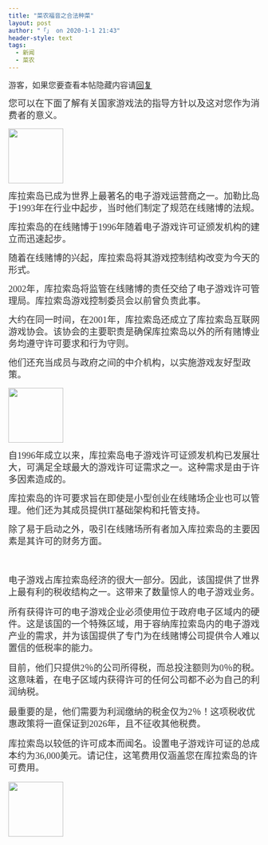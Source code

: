 ```yaml
---
title: "菜农福音之合法种菜"
layout: post
author: "「」 on 2020-1-1 21:43"
header-style: text
tags:
  - 新闻
  - 菜农
---
```


 
<!--加载伯招聘的帖子--> <script type="text/javascript">replyreload += ',' + 5891448;</script><p style="line-height:24px;text-indent:nullem;text-align:left"><font style="color:rgb(51, 51, 51)"><font face="&amp;quot"><font style="font-size:16px"></font></font></font></p><div class="locked">
 <font style="color:rgb(51, 51, 51)"><font face="&amp;quot"><font style="font-size:16px">游客，如果您要查看本帖隐藏内容请<a href="forum.php?mod=post&amp;action=reply&amp;fid=2&amp;tid=544596" onclick="showWindow('reply', this.href)">回复</a></font></font></font>
</div><p></p><p style="line-height:24px;text-indent:nullem;text-align:left"><font style="color:rgb(51, 51, 51)"><font face="&amp;quot"><font style="font-size:16px"><font face="Arial Black"><font size="4">您可以在下面了解有关国家游戏法的指导方针以及这对您作为消费者的意义。</font></font></font></font></font></p><p style="line-height:24px;text-indent:nullem;text-align:left"><font style="color:rgb(51, 51, 51)"><font face="&amp;quot"><font style="font-size:16px"><font face="Arial Black"><font size="4"><img width="110" src="https://bbs.boniu123.cc/forum.php?mod=image&amp;aid=1324333&amp;size=300x300&amp;key=916775c303388c4e&amp;nocache=yes&amp;type=fixnone"></font></font></font></font></font></p><p style="line-height:24px;text-indent:nullem;text-align:left"><font style="color:rgb(51, 51, 51)"><font face="&amp;quot"><font style="font-size:16px"><font face="Arial Black"><font size="4">库拉索岛已成为世界上最著名的电子游戏运营商之一。加勒比岛于1993年在行业中起步，当时他们制定了规范在线赌博的法规。</font></font></font></font></font></p><p style="line-height:24px;text-indent:nullem;text-align:left"><font style="color:rgb(51, 51, 51)"><font face="&amp;quot"><font style="font-size:16px"><font face="Arial Black"><font size="4">库拉索岛的在线赌博于1996年随着电子游戏许可证颁发机构的建立而迅速起步。</font></font></font></font></font></p><p style="line-height:24px;text-indent:nullem;text-align:left"><font style="color:rgb(51, 51, 51)"><font face="&amp;quot"><font style="font-size:16px"><font face="Arial Black"><font size="4">随着在线赌博的兴起，库拉索岛将其游戏控制结构改变为今天的形式。</font></font></font></font></font></p><p style="line-height:24px;text-indent:nullem;text-align:left"><font style="color:rgb(51, 51, 51)"><font face="&amp;quot"><font style="font-size:16px"><font face="Arial Black"><font size="4">2002年，库拉索岛将监管在线赌博的责任交给了电子游戏许可管理局。库拉索岛游戏控制委员会以前曾负责此事。</font></font></font></font></font></p><p style="line-height:24px;text-indent:nullem;text-align:left"><font style="color:rgb(51, 51, 51)"><font face="&amp;quot"><font style="font-size:16px"><font face="Arial Black"><font size="4">大约在同一时间，在2001年，库拉索岛还成立了库拉索岛互联网游戏协会。该协会的主要职责是确保库拉索岛以外的所有赌博业务均遵守许可要求和行为守则。</font></font></font></font></font></p><p style="line-height:24px;text-indent:nullem;text-align:left"><font style="color:rgb(51, 51, 51)"><font face="&amp;quot"><font style="font-size:16px"></font></font></font></p><p style="line-height:24px;text-indent:nullem;text-align:left"><font style="color:rgb(51, 51, 51)"><font face="&amp;quot"><font style="font-size:16px"><font face="Arial Black"><font size="4">他们还充当成员与政府之间的中介机构，以实施游戏友好型政策。</font></font></font></font></font></p><p style="line-height:24px;text-indent:nullem;text-align:left"><font style="color:rgb(51, 51, 51)"><font face="&amp;quot"><font style="font-size:16px"><font face="Arial Black"><font size="4"><img width="110" src="https://bbs.boniu123.cc/forum.php?mod=image&amp;aid=1324334&amp;size=300x300&amp;key=04729b3a49969a90&amp;nocache=yes&amp;type=fixnone"></font></font></font></font></font></p><p style="line-height:24px;text-indent:nullem;text-align:left"><font style="color:rgb(51, 51, 51)"><font face="&amp;quot"><font style="font-size:16px"><font face="Arial Black"><font size="4">自1996年成立以来，库拉索岛电子游戏许可证颁发机构已发展壮大，可满足全球最大的游戏许可证需求之一。这种需求是由于许多因素造成的。</font></font></font></font></font></p><p style="line-height:24px;text-indent:nullem;text-align:left"><font style="color:rgb(51, 51, 51)"><font face="&amp;quot"><font style="font-size:16px"><font face="Arial Black"><font size="4">库拉索岛的许可要求旨在即使是小型创业在线赌场企业也可以管理。他们还为其成员提供IT基础架构和托管支持。</font></font></font></font></font></p><p style="line-height:24px;text-indent:nullem;text-align:left"><font style="color:rgb(51, 51, 51)"><font face="&amp;quot"><font style="font-size:16px"><font face="Arial Black"><font size="4">除了易于启动之外，吸引在线赌场所有者加入库拉索岛的主要因素是其许可的财务方面。</font></font></font></font></font></p><p style="line-height:24px;text-indent:nullem;text-align:left"><font style="color:rgb(51, 51, 51)"><font face="&amp;quot"><font style="font-size:16px"><font face="Arial Black"><font size="4"><br> </font></font></font></font></font></p><p style="line-height:24px;text-indent:nullem;text-align:left"><font style="color:rgb(51, 51, 51)"><font face="&amp;quot"><font style="font-size:16px"></font></font></font></p><font style="color:rgb(51, 51, 51)"><font face="&amp;quot"><font style="font-size:16px"><p style="line-height:24px;text-indent:nullem;text-align:left"><font face="Arial Black"><font size="4">电子游戏占库拉索岛经济的很大一部分。因此，该国提供了世界上最有利的税收结构之一。这带来了数量惊人的电子游戏业务。</font></font></p><p style="line-height:24px;text-indent:nullem;text-align:left"><font face="Arial Black"><font size="4">所有获得许可的电子游戏企业必须使用位于政府电子区域内的硬件。这是该国的一个特殊区域，用于容纳库拉索岛内的电子游戏产业的需求，并为该国提供了专门为在线赌博公司提供令人难以置信的低税率的能力。</font></font></p><p style="line-height:24px;text-indent:nullem;text-align:left"><font face="Arial Black"><font size="4">目前，他们只提供2％的公司所得税，而总投注额则为0％的税。这意味着，在电子区域内获得许可的任何公司都不必为自己的利润纳税。</font></font></p><p style="line-height:24px;text-indent:nullem;text-align:left"><font face="Arial Black"><font size="4">最重要的是，他们需要为利润缴纳的税金仅为2％！这项税收优惠政策将一直保证到2026年，且不征收其他税费。</font></font></p><p style="line-height:24px;text-indent:nullem;text-align:left"><font face="Arial Black"><font size="4">库拉索岛以较低的许可成本而闻名。设置电子游戏许可证的总成本约为36,000美元。请记住，这笔费用仅涵盖您在库拉索岛的许可费用。</font></font></p><p style="line-height:24px;text-indent:nullem;text-align:left"><font face="Arial Black"><font size="4"><img width="110" src="https://bbs.boniu123.cc/forum.php?mod=image&amp;aid=1324335&amp;size=300x300&amp;key=10dae11de9b966f2&amp;nocache=yes&amp;type=fixnone"></font></font></p></font></font></font>
 
 

